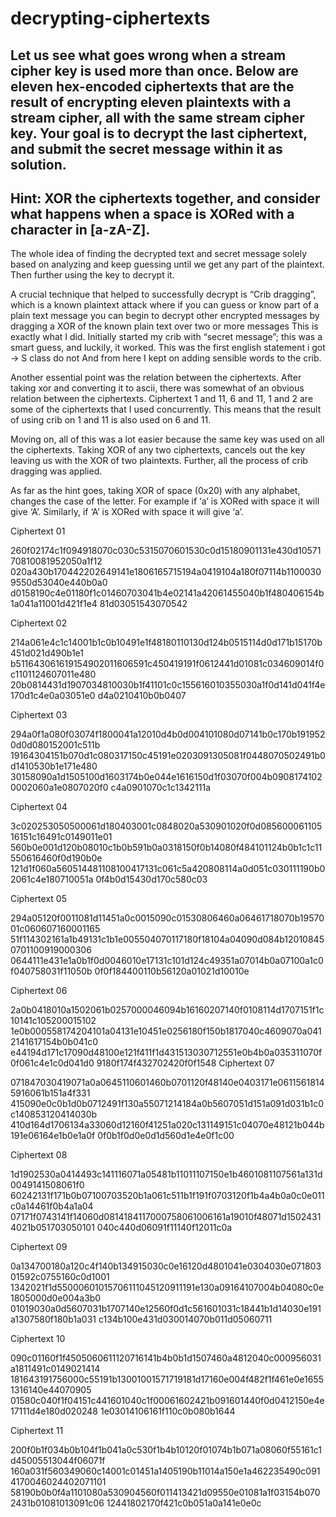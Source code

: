 # decrypting-ciphertexts

## Let us see what goes wrong when a stream cipher key is used more than once. Below are eleven hex-encoded ciphertexts that are the result of encrypting eleven plaintexts with a stream cipher, all with the same stream cipher key. Your goal is to decrypt the last ciphertext, and submit the secret message within it as solution.

## Hint: XOR the ciphertexts together, and consider what happens when a space is XORed with a character in [a-zA-Z].


The whole idea of finding the decrypted text and secret message solely based on
analyzing and keep guessing until we get any part of the plaintext. Then further
using the key to decrypt it.

A crucial technique that helped to successfully decrypt is “Crib dragging”, which
is a known plaintext attack where if you can guess or know part of a plain text
message you can begin to decrypt other encrypted messages by dragging a
XOR of the known plain text over two or more messages
This is exactly what I did. Initially started my crib with “secret message”; this was
a smart guess, and luckily, it worked.
This was the first english statement i got → S class do not
And from here I kept on adding sensible words to the crib.

Another essential point was the relation between the ciphertexts. After taking xor
and converting it to ascii, there was somewhat of an obvious relation between the
ciphertexts. Ciphertext 1 and 11, 6 and 11, 1 and 2 are some of the ciphertexts
that I used concurrently. This means that the result of using crib on 1 and 11 is
also used on 6 and 11.

Moving on, all of this was a lot easier because the same key was used on all the
ciphertexts. Taking XOR of any two ciphertexts, cancels out the key leaving us
with the XOR of two plaintexts. Further, all the process of crib dragging was
applied.

As far as the hint goes, taking XOR of space (0x20) with any alphabet, changes
the case of the letter. For example if ‘a’ is XORed with space it will give ‘A’.
Similarly, if ‘A’ is XORed with space it will give ‘a’.


Ciphertext 01

260f02174c1f094918070c030c5315070601530c0d15180901131e430d1057170810081952050a1f12
020a430b170442202649141e1806165715194a0419104a180f07114b11000309550d53040e440b0a0
d0158190c4e01180f1c01460703041b4e02141a42061455040b1f480406154b1a041a11001d421f1e4
81d03051543070542

Ciphertext 02

214a061e4c1c14001b1c0b10491e1f48180110130d124b0515114d0d171b15170b451d021d490b1e1
b511643061619154902011606591c450419191f0612441d01081c034609014f0c1101124607011e480
20b0814431d1907034810030b1f41101c0c155616010355030a1f0d141d041f4e170d1c4e0a03051e0
d4a0210410b0b0407

Ciphertext 03

294a0f1a080f03074f1800041a12010d4b0d004101080d07141b0c170b1919520d0d080152001c511b
19164304151b070d1c080317150c45191e0203091305081f0448070502491b0d1410530b1e171e480
30158090a1d1505100d1603174b0e044e1616150d1f03070f004b09081741020002060a1e0807020f0
c4a0901070c1c1342111a

Ciphertext 04

3c020253050500061d180403001c0848020a530901020f0d08560006110516151c16491c0149011e01
560b0e001d120b08010c1b0b591b0a0318150f0b14080f484101124b0b1c1c11550616460f0d190b0e
121d1f060a560514481108100417131c061c5a420808114a0d051c030111190b02061c4e180710051a
0f4b0d15430d170c580c03

Ciphertext 05

294a05120f0011081d11451a0c0015090c01530806460a06461718070b1957001c060607160001165
51f114302161a1b49131c1b1e005504070117180f18104a04090d084b120108450701100919000306
0644111e431e1a0b1f0d0046010e17131c101d124c49351a07014b0a07100a1c0f040758031f11050b
0f0f184400110b56120a01021d10010e

Ciphertext 06

2a0b0418010a1502061b0257000046094b16160207140f0108114d1707151f1c10141c105200015102
1e0b000558174204101a04131e10451e0256180f150b1817040c4609070a0412141617154b0b041c0
e44194d171c17090d48100e121f411f1d431513030712551e0b4b0a035311070f0f061c4e1c0d041d0
9180f174f432702420f0f1548
Ciphertext 07

071847030419071a0a0645110601460b0701120f48140e0403171e06115618145916061b151a4f331
415090e0c0b1d0b0712491f130a55071214184a0b5607051d151a091d031b1c0c140853120414030b
410d164d1706134a33060d12160f41251a020c131149151c04070e48121b044b191e06164e1b0e1a0f
0f0b1f0d0e0d1d560d1e4e0f1c00

Ciphertext 08

1d1902530a0414493c141116071a05481b11011107150e1b4601081107561a131d0049141508061f0
60242131f171b0b07100703520b1a061c511b1f191f0703120f1b4a4b0a0c0e011c0a14461f0b4a1a04
07171f0743141f14060d0814184117000758061006161a19010f48071d15024314021b051703050101
040c440d06091f11140f12011c0a

Ciphertext 09

0a134700180a120c4f140b134915030c0e16120d4801041e0304030e07180301592c0755160c0d1001
1342021f1d55000601015706111045120911191e130a09164107004b04080c0e1805000d0e004a3b0
01019030a0d5607031b1707140e12560f0d1c561601031c18441b1d14030e191a1307580f180b1a031
c134b100e431d030014070b011d05060711

Ciphertext 10

090c01160f1f4505060611120716141b4b0b1d1507460a4812040c000956031a1811491c0149021414
181643191756000c55191b13001001571719181d17160e004f482f1f461e0e16551316140e44070905
01580c040f1f04151c441601040c1f00061602421b091601440f0d0412150e4e17111d4e180d020248
1e03014106161f110c0b080b1644

Ciphertext 11

200f0b1f034b0b104f1b041a0c530f1b4b10120f01074b1b071a08060f55161c1d45005513044f06071f
160a031f560349060c14001c01451a1405190b11014a150e1a462235490c0914170046024402071101
58190b0b0f4a1101080a530904560f011413421d09550e01081a1f03154b0702431b01081013091c06
12441802170f421c0b051a0a141e0e0c
